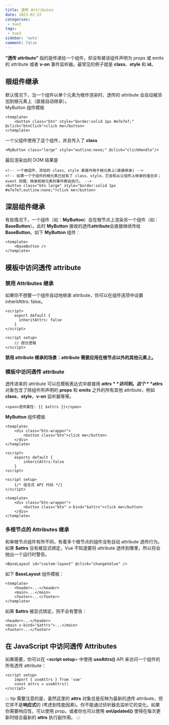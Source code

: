 ```yaml
---
title: 透传 Attributes
date: 2023-02-22
categories: 
 - Vue3
tags: 
 - Vue3
sidebar: 'auto'
comment: false
---
```


**“透传 attribute”** 指的是传递给一个组件，却没有被该组件声明为 props 或 emits 的 attribute 或者 **v-on** 事件监听器。最常见的例子就是 **class**、**style** 和 **id**。

## 根组件继承
默认情况下，当一个组件以单个元素为根作渲染时，透传的 attribute 会自动被添加到根元素上（直接自动继承）。<br>
MyButton 组件模板

```vue
<template>
	<button class="btn" style="border:solid 1px #e7e7e7;"  @click="btnClick">click me</button>
</template>
```

一个父组件使用了这个组件，并且传入了 **class**

```vue
<MyButton class="large" style="outline:none;" @click="clickHandle"/>
```

最后渲染出的 DOM 结果是

```vue
<!-- 一个根组件，添加的 class、style 直接作用于根元素上(直接继承) -->
<!-- 如果一个子组件的根元素已经有了 class、style，它会和从父组件上继承的值合并；event 同理，继承和根元素的事件都会执行。 -->
<button class="btn large" style="border:solid 1px #e7e7e7;outline:none;">click me</button>
```

## 深层组件继承

有些情况下，一个组件（如：**MyButton**）会在根节点上渲染另一个组件（如：**BaseButton**）。此时 **MyButton** 接收的透传**attribute**会直接继续传给 **BaseButton**。如下 **MyButton** 组件：

```vue
<template>
	<BaseButton />
</template>
```

## 模板中访问透传 **attribute**

### 禁用 Attributes 继承

如果你不想要一个组件自动地继承 attribute，你可以在组件选项中设置 inheritAttrs: false。

```vue
<script>
    export default {
      inheritAttrs: false
    }
</script>

<script setup>
	// 部分逻辑
</script>
```

**禁用 attribute 继承的场景：attribute 需要应用在根节点以外的其他元素上。**

### 模板中访问透传 attribute

透传进来的 attribute 可以在模板表达式中直接用 **$attrs** 访问到。这个 **$attrs** 对象包含了除组件所声明的 **props** 和 **emits** 之外的所有其他 attribute，例如 **class**，**style**，**v-on** 监听器等等。

```vue
<span>透传属性: {{ $attrs }}</span>
```

**MyButton** 组件模板

```vue
<template>
	<div class="btn-wrapper">
        <button class="btn">click me</button>
    </div>
</template>
```

```JS
<script>
	exports default {
		inheritAttrs:false
	}
<script>

<script setup>
	{/* 组合式 API 代码 */}
</script>

<template>
	<div class="btn-wrapper">
		<button class="btn" v-bind="$attrs">click me</button>
    </div>
</template>
```

### 多根节点的 Attributes 继承

和单根节点组件有所不同，有着多个根节点的组件没有自动 attribute 透传行为。如果 **$attrs** 没有被显式绑定，Vue 不知道要将 attribute 透传到哪里，所以将会抛出一个运行时警告。

```vue
<BaseLayout id="custom-layout" @click="changeValue" />
```

如下 **BaseLayout** 组件模板：

```vue
<template>
	<header>...</header>
    <main>...</main>
    <footer>...</footer>
</template>
```

如果 **$attrs** 被显式绑定，则不会有警告：

```vue
<header>...</header>
<main v-bind="$attrs">...</main>
<footer>...</footer>
```

## 在 JavaScript 中访问透传 Attributes

如果需要，你可以在 <**script setup**> 中使用 **useAttrs()** API 来访问一个组件的所有透传 attribute：

```vue
<script setup>
    import { useAttrs } from 'vue'
    const attrs = useAttrs()
</script>
```

::: tip
需要注意的是，虽然这里的 **attrs** 对象总是反映为最新的透传 attribute，但它并不是**响应式**的 (考虑到性能因素)。你不能通过侦听器去监听它的变化。如果你需要响应性，可以使用 prop。或者你也可以使用 **onUpdated()** 使得在每次更新时结合最新的 **attrs** 执行副作用。
:::